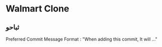 # Walmart Clone

## ثباحو


Preferred Commit Message Format : "When adding this commit, It will ..."